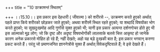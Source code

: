 +++
title = "10 उत्क्रामन्तं स्थितम्"

+++
।।15.10।। इस प्रकार इस देहधारी ( जीवात्मा ) को शरीरसे --, उत्क्रमण करते
हुएको अर्थात् पहले प्राप्त किये शरीरको छोड़कर जाते हुएको; अथवा शरीरमें
स्थित रहते हुएको; या शब्दादि विषयोंका भोग करते हुएको; या सुखदुःखमोह आदि
गुणोंसे युक्त हुएको भी; यानी इस प्रकार अत्यन्त दर्शनगोचर होते हुए भी इस
आत्माको मूढ़ लोग; जो कि दृष्ट और अदृष्ट विषयभोगोंकी लालसाके बलसे चित्त
आकृष्ट हो जानेके कारण अनेक प्रकारसे मोहित हो रहे हैं; नहीं देखते; अहो यह
बड़े दुःखकी बात है; इस प्रकार भगवान् करुणा प्रकट करते हैं। परंतु जो
प्रमाणजनित ज्ञाननेत्रोंसे युक्त हैं अर्थात् विवेकदृष्टिवाले हैं; वे इसे
देखते हैं।
